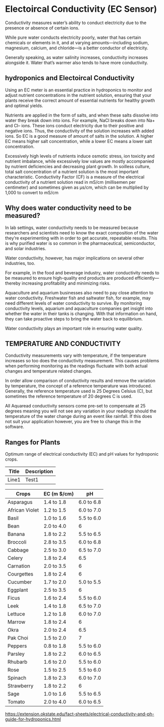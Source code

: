 # Electoircal Conductivity (EC Sensor)

Conductivity measures water’s ability to conduct electricity due to the presence or absence of certain ions.

While pure water conducts electricity poorly, water that has certain chemicals or elements in it, and at varying amounts—including sodium, magnesium, calcium, and chloride—is a better conductor of electricity.

Generally speaking, as water salinity increases, conductivity increases alongside it. Water that’s warmer also tends to have more conductivity.

## hydroponics and Electoircal Conductivity

Using an EC meter is an essential practice in hydroponics to monitor and adjust nutrient concentrations in the nutrient solution, ensuring that your plants receive the correct amount of essential nutrients for healthy growth and optimal yields.

Nutrients are applied in the form of salts, and when these salts dissolve into water they break down into ions. For example, NaCl breaks down into Na+ and Cl– ions. These ions conduct electricity due to their positive and negative ions. Thus, the conductivity of the solution increases with added ions. So EC is a good measure of amount of salts in the solution. A higher EC means higher salt concentration, while a lower EC means a lower salt concentration.

Excessively high levels of nutrients induce osmotic stress, ion toxicity and nutrient imbalance, while excessively low values are mostly accompanied by nutrient deficiencies and decreasing plant growth. In soilless culture, total salt concentration of a nutrient solution is the most important characteristic. Conductivity Factor (CF) is a measure of the electrical conductivity of a nutrient solution read in mS/cm (millisemen per centimeter) and sometimes given as μs/cm, which can be multiplied by 1,000 to convert to mS/cm

## Why does water conductivity need to be measured?

In lab settings, water conductivity needs to be measured because researchers and scientists need to know the exact composition of the water they’re experimenting with in order to get accurate, repeatable results. This is why purified water is so common in the pharmaceutical, semiconductor, and solar industries.

Water conductivity, however, has major implications on several other industries, too.

For example, in the food and beverage industry, water conductivity needs to be measured to ensure high-quality end products are produced efficiently—thereby increasing profitability and minimizing risks.

Aquaculture and aquarium businesses also need to pay close attention to water conductivity. Freshwater fish and saltwater fish, for example, may need different levels of water conductivity to survive. By monitoring conductivity levels, aquarium and aquaculture companies get insight into whether the water in their tanks is changing. With that information on hand, they can take proactive steps to bring the water back to equilibrium.

Water conductivity plays an important role in ensuring water quality.

## TEMPERATURE AND CONDUCTIVITY

Conductivity measurements vary with temperature, if the temperature increases so too does the conductivity measurement. This causes problems when performing monitoring as the readings fluctuate with both actual changes and temperature related changes.

In order allow comparison of conductivity results and remove the variation by temperature, the concept of a reference temperature was introduced. Generally, the reference temperature used is 25 Degrees Celsius (C), but sometimes the reference temperature of 20 degrees C is used.

All Aquaread conductivity sensors come pre-set to compensate at 25 degrees meaning you will not see any variation in your readings should the temperature of the water change during an event like rainfall. If this does not suit your application however, you are free to change this in the software.

## Ranges for Plants

Optimum range of electrical conductivity (EC) and pH values for hydroponic crops.

| Title| Description |
| --- | ----------- |
| Line1 | Test1 |

| Crops | EC (m $/cm)| pH |
| --- | --- | --- |
| Asparagus |  1.4 to 1.8 |  6.0 to 6.8|
| African Violet |  1.2 to 1.5 |  6.0 to 7.0|
| Basil |  1.0 to 1.6 |  5.5 to 6.0|
| Bean |  2.0 to 4.0 |  6|
| Banana |  1.8 to 2.2 |  5.5 to 6.5|
| Broccoli |  2.8 to 3.5 |  6.0 to 6.8|
| Cabbage |  2.5 to 3.0 |  6.5 to 7.0 |
| Celery |  1.8 to 2.4 |  6.5 |
| Carnation |  2.0 to 3.5 |  6 |
| Courgettes |  1.8 to 2.4 |  6 |
| Cucumber |  1.7 to 2.0 |  5.0 to 5.5 |
| Eggplant |  2.5 to 3.5 |  6 |
| Ficus |  1.6 to 2.4 |  5.5 to 6.0 |
| Leek |  1.4 to 1.8 |  6.5 to 7.0 |
| Lettuce |  1.2 to 1.8 |  6.0 to 7.0 |
| Marrow |  1.8 to 2.4 |  6 |
| Okra |  2.0 to 2.4 |  6.5 |
| Pak Choi |  1.5 to 2.0 |  7 |
| Peppers |  0.8 to 1.8 |  5.5 to 6.0 |
| Parsley |  1.8 to 2.2 |  6.0 to 6.5 |
| Rhubarb |  1.6 to 2.0 |  5.5 to 6.0 |
| Rose |  1.5 to 2.5 |  5.5 to 6.0 |
| Spinach |  1.8 to 2.3 |  6.0 to 7.0 |
| Strawberry |  1.8 to 2.2 |  6 |
| Sage |  1.0 to 1.6 |  5.5 to 6.5 |
| Tomato |  2.0 to 4.0 |  6.0 to 6.5


<https://extension.okstate.edu/fact-sheets/electrical-conductivity-and-ph-guide-for-hydroponics.html>